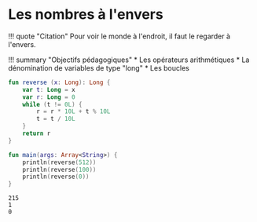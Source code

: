 # Les nombres à l'envers

!!! quote "Citation"
    Pour voir le monde à l'endroit, il faut le regarder à l'envers.

!!! summary "Objectifs pédagogiques"
    * Les opérateurs arithmétiques
    * La dénomination de variables de type "long"
    * Les boucles
    
  
``` kotlin
fun reverse (x: Long): Long {
	var t: Long = x
	var r: Long = 0
	while (t != 0L) {
		r = r * 10L + t % 10L
		t = t / 10L
	}
	return r
}

fun main(args: Array<String>) {
	println(reverse(512))
	println(reverse(100))
	println(reverse(0))
}
```

```
215
1
0
```
